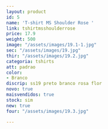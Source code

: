 ```yaml
---
layout: product
id: 5
name: 'T-shirt MS Shoulder Rose '
link: tshirtmsshoulderrose
price: 17.9
weight: 500
image: "/assets/images/19.1-1.jpg"
sec: "/assets/images/19.jpg"
thir: "/assets/images/19.2.jpg"
categoria: tshirts
att: padrao
color:
- Branco
discrip: ss19 preto branco rosa flor
novo: true
maisvendidos: true
stock: sim
new: true
four: "/assets/images/19.3.jpg"

---
```

